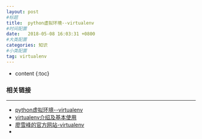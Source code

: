 ```yaml
---
layout: post
#标题
title:  python虚拟环境--virtualenv
#时间配置
date:   2018-05-08 16:03:31 +0800
#大类配置
categories: 知识
#小类配置
tag: virtualenv
---
```

 
* content
{:toc} 

### 相关链接
---

* <a href="https://www.cnblogs.com/technologylife/p/6635631.html" target="_blank">python虚拟环境--virtualenv</a><br>
* <a href="https://blog.csdn.net/u012734441/article/details/55044025" target="_blank">virtualenv介绍及基本使用</a><br>
* <a href="https://www.liaoxuefeng.com/wiki/0014316089557264a6b348958f449949df42a6d3a2e542c000/001432712108300322c61f256c74803b43bfd65c6f8d0d0000" target="_blank">廖雪峰的官方网站-virtualenv</a><br>
* <a href="" target="_blank"> </a><br>